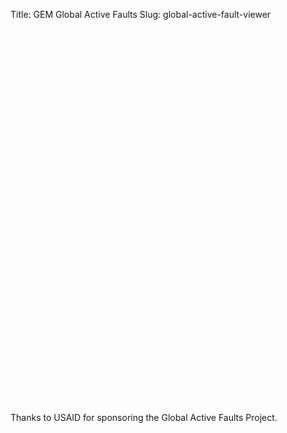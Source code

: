 Title: GEM Global Active Faults
Slug: global-active-fault-viewer

<script src='https://api.mapbox.com/mapbox.js/v3.1.0/mapbox.js'></script>
<link href='https://api.mapbox.com/mapbox.js/v3.1.0/mapbox.css' rel='stylesheet' />


<div id="mapid" style="width: 800px; height: 600px;"></div>
<script>

  var mymap = L.map('mapid').setView([31.1, 83.3], 4);

	L.tileLayer('https://api.tiles.mapbox.com/v4/{id}/{z}/{x}/{y}.png?access_token=pk.eyJ1IjoibWFwYm94IiwiYSI6ImNpejY4NXVycTA2emYycXBndHRqcmZ3N3gifQ.rJcFIG214AriISLbB6B5aw', {
		maxZoom: 18,
		attribution: 'Map data &copy; <a href="http://openstreetmap.org">OpenStreetMap</a> contributors, ' +
			'<a href="http://creativecommons.org/licenses/by-sa/2.0/">CC-BY-SA</a>, ' +
			'Imagery © <a href="http://mapbox.com">Mapbox</a>',
		id: 'mapbox.streets'
	}).addTo(mymap);

  var faultColors = {
    "Normal": "red",
    "Sinistral-Normal": "#b936ff",
    "Normal-Sinistral": "red",
    "Reverse": "black",
    "Anticline": "grey",
    "Sinistral-Reverse": "#b936ff",
    "Blind Thrust": "black",
    "Sinistral": "#b936ff",
    "Reverse-Sinistral": "black",
    "Dextral-Reverse": "blue",
    "Dextral": "blue",
    "Dextral-Normal": "blue",
    "Thrust": "black",
    "Dextral Normal": "blue",
    "Sinistral Normal": "#b936ff",
    "Strike-Slip": "yellow",
    "Reverse strike-slip": "black",
    "Thrust strike-slip": "black",
    "Sinistral-reverse": "#b936ff",
    "Strike-slip": "yellow",
    "Strike-slip thrust": "yellow",
    "Strike-slip reverse": "yellow",
    "Dextral-reverse": "blue",
    "Syncline": "grey",
    "Strike-Slip-Normal": "yellow",
    "Normal-Dextral": "red",
    "Reverse-Dextral": "black",
    "Strike-Slip-Reverse": "yellow",
    "Strike Slip": "yellow",
    "Reverse-Strike-Slip": "black",
    "": "green"
  };

  var faults = L.mapbox.featureLayer()
    .loadURL("https://raw.githubusercontent.com/cossatot/gem-global-active-faults/master/geojson/gem_active_faults.geojson")
    .on('ready', function() {
      faults.eachLayer(function(layer) {
        //layer.bindPopup(layer.feature.properties.fz_name);
        var out = [];
        for(key in layer.feature.properties){
          if (layer.feature.properties[key] != null){
            out.push(key+": "+layer.feature.properties[key]);
            }
          }
        layer.bindPopup(out.join("<br />"));
        //  layer.bindPopup(key+": "+feature.properties[key]+"<br />")
        });
      })
      .on('ready', function() {
      faults.eachLayer(function(layer) {
        if (layer.feature.properties.slip_type != null){
        //  layer.feature["marker-color"] = "blue";
        //console.log("slip type \n");
          layer.setStyle({"color": faultColors[layer.feature.properties.slip_type]});
        } else {
        // console.log("no slip type \n")
          //layer.feature["marker-color"] = "green";
          layer.setStyle({"color": "green"});
        };
      });
    })
    .addTo(mymap);


</script>

Thanks to USAID for sponsoring the Global Active Faults Project.
